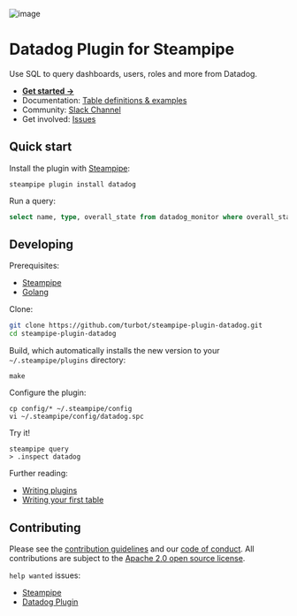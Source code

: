 ![image](https://hub.steampipe.io/images/plugins/turbot/datadog-social-graphic.png)

# Datadog Plugin for Steampipe

Use SQL to query dashboards, users, roles and more from Datadog.

- **[Get started →](https://hub.steampipe.io/plugins/turbot/datadog)**
- Documentation: [Table definitions & examples](https://hub.steampipe.io/plugins/turbot/datadog/tables)
- Community: [Slack Channel](https://steampipe.io/community/join)
- Get involved: [Issues](https://github.com/turbot/steampipe-plugin-datadog/issues)

## Quick start

Install the plugin with [Steampipe](https://steampipe.io):

```shell
steampipe plugin install datadog
```

Run a query:

```sql
select name, type, overall_state from datadog_monitor where overall_state in ('Alert', 'Warn');
```

## Developing

Prerequisites:

- [Steampipe](https://steampipe.io/downloads)
- [Golang](https://golang.org/doc/install)

Clone:

```sh
git clone https://github.com/turbot/steampipe-plugin-datadog.git
cd steampipe-plugin-datadog
```

Build, which automatically installs the new version to your `~/.steampipe/plugins` directory:

```
make
```

Configure the plugin:

```
cp config/* ~/.steampipe/config
vi ~/.steampipe/config/datadog.spc
```

Try it!

```
steampipe query
> .inspect datadog
```

Further reading:

- [Writing plugins](https://steampipe.io/docs/develop/writing-plugins)
- [Writing your first table](https://steampipe.io/docs/develop/writing-your-first-table)

## Contributing

Please see the [contribution guidelines](https://github.com/turbot/steampipe/blob/main/CONTRIBUTING.md) and our [code of conduct](https://github.com/turbot/steampipe/blob/main/CODE_OF_CONDUCT.md). All contributions are subject to the [Apache 2.0 open source license](https://github.com/turbot/steampipe-plugin-datadog/blob/main/LICENSE).

`help wanted` issues:

- [Steampipe](https://github.com/turbot/steampipe/labels/help%20wanted)
- [Datadog Plugin](https://github.com/turbot/steampipe-plugin-datadog/labels/help%20wanted)
